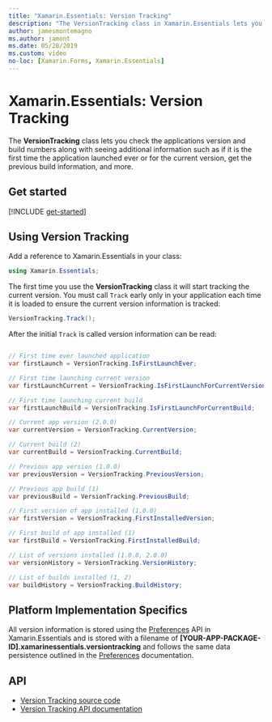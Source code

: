 ```yaml
---
title: "Xamarin.Essentials: Version Tracking"
description: "The VersionTracking class in Xamarin.Essentials lets you check the applications version and build numbers along with seeing additional information such as if it is the first time the application launched ever or for the current version, get the previous build information, and more."
author: jamesmontemagno
ms.author: jamont
ms.date: 05/28/2019
ms.custom: video
no-loc: [Xamarin.Forms, Xamarin.Essentials]
---
```


# Xamarin.Essentials: Version Tracking

The **VersionTracking** class lets you check the applications version and build numbers along with seeing additional information such as if it is the first time the application launched ever or for the current version, get the previous build information, and more.

## Get started

[!INCLUDE [get-started](includes/get-started.md)]

## Using Version Tracking

Add a reference to Xamarin.Essentials in your class:

```csharp
using Xamarin.Essentials;
```

The first time you use the **VersionTracking** class it will start tracking the current version. You must call `Track` early only in your application each time it is loaded to ensure the current version information is tracked:

```csharp
VersionTracking.Track();
```

After the initial `Track` is called version information can be read:

```csharp

// First time ever launched application
var firstLaunch = VersionTracking.IsFirstLaunchEver;

// First time launching current version
var firstLaunchCurrent = VersionTracking.IsFirstLaunchForCurrentVersion;

// First time launching current build
var firstLaunchBuild = VersionTracking.IsFirstLaunchForCurrentBuild;

// Current app version (2.0.0)
var currentVersion = VersionTracking.CurrentVersion;

// Current build (2)
var currentBuild = VersionTracking.CurrentBuild;

// Previous app version (1.0.0)
var previousVersion = VersionTracking.PreviousVersion;

// Previous app build (1)
var previousBuild = VersionTracking.PreviousBuild;

// First version of app installed (1.0.0)
var firstVersion = VersionTracking.FirstInstalledVersion;

// First build of app installed (1)
var firstBuild = VersionTracking.FirstInstalledBuild;

// List of versions installed (1.0.0, 2.0.0)
var versionHistory = VersionTracking.VersionHistory;

// List of builds installed (1, 2)
var buildHistory = VersionTracking.BuildHistory;
```

## Platform Implementation Specifics

All version information is stored using the [Preferences](preferences.md) API in Xamarin.Essentials and is stored with a filename of **[YOUR-APP-PACKAGE-ID].xamarinessentials.versiontracking** and follows the same data persistence outlined in the [Preferences](preferences.md#persistence) documentation.

## API

- [Version Tracking source code](https://github.com/xamarin/Essentials/tree/main/Xamarin.Essentials/VersionTracking)
- [Version Tracking API documentation](xref:Xamarin.Essentials.VersionTracking)
